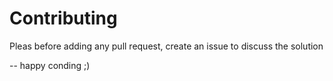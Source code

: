 # Contributing

Pleas before adding any pull request, create an issue to discuss the solution

-- happy conding ;)